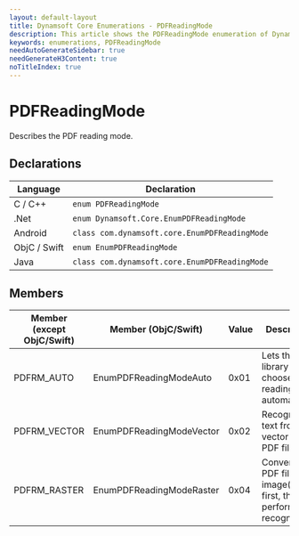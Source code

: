 ```yaml
---
layout: default-layout
title: Dynamsoft Core Enumerations - PDFReadingMode
description: This article shows the PDFReadingMode enumeration of Dynamsoft Core.
keywords: enumerations, PDFReadingMode
needAutoGenerateSidebar: true
needGenerateH3Content: true
noTitleIndex: true
---
```



# PDFReadingMode
Describes the PDF reading mode. 


## Declarations
   
| Language | Declaration |
| -------- | ----------- |
| C / C++ | `enum PDFReadingMode` |
| .Net | `enum Dynamsoft.Core.EnumPDFReadingMode` |
| Android | `class com.dynamsoft.core.EnumPDFReadingMode` |
| ObjC / Swift | `enum EnumPDFReadingMode` |
| Java | `class com.dynamsoft.core.EnumPDFReadingMode` |



## Members
   
| Member (except ObjC/Swift) | Member (ObjC/Swift) | Value | Description |
| -------------------------- | ------------------- | ----- | ----------- |
| PDFRM_AUTO | EnumPDFReadingModeAuto | 0x01 | Lets the library choose the reading mode automatically. |
| PDFRM_VECTOR | EnumPDFReadingModeVector | 0x02 | Recognize text from vector data in PDF file. |
| PDFRM_RASTER | EnumPDFReadingModeRaster | 0x04 | Converts the PDF file to image(s) first, then perform text recognition. |



